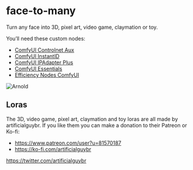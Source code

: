 # face-to-many

Turn any face into 3D, pixel art, video game, claymation or toy.

You’ll need these custom nodes:

- [ComfyUI Controlnet Aux](https://github.com/Fannovel16/comfyui_controlnet_aux/tree/6d6f63c)
- [ComfyUI InstantID](https://github.com/cubiq/ComfyUI_InstantID/tree/0fcf494)
- [ComfyUI IPAdapter Plus](https://github.com/cubiq/ComfyUI_IPAdapter_plus/tree/4e898fe)
- [ComfyUI Essentials](https://github.com/cubiq/ComfyUI_essentials/tree/c9236fe)
- [Efficiency Nodes ComfyUI](https://github.com/jags111/efficiency-nodes-comfyui/tree/1ac5f18)

![Arnold](https://replicate.delivery/pbxt/zL6BTWfJOoVpQqxCt6sBmPFY9EBNSAQJ2dM8eLP1wiajONdSA/ComfyUI_00001_.png)

## Loras

The 3D, video game, pixel art, claymation and toy loras are all made by artificialguybr. If you like them you can make a donation to their Patreon or Ko-fi:

- https://www.patreon.com/user?u=81570187
- https://ko-fi.com/artificialguybr

https://twitter.com/artificialguybr
